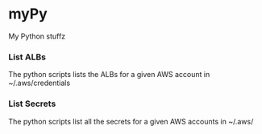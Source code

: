 # myPy
My Python stuffz

### List ALBs
The python scripts lists the ALBs for a given AWS account in ~/.aws/credentials

### List Secrets
The python scripts list all the secrets for a given AWS accounts in ~/.aws/